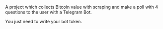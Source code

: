 A project which collects Bitcoin value with scraping and make a poll with 4 questions to the user with a Telegram Bot.

You just need to write your bot token.
